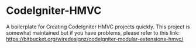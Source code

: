 # CodeIgniter-HMVC
A boilerplate for Creating CodeIgniter HMVC projects quickly. This project is somewhat maintained but if you have problems, please refer to this link: https://bitbucket.org/wiredesignz/codeigniter-modular-extensions-hmvc/
